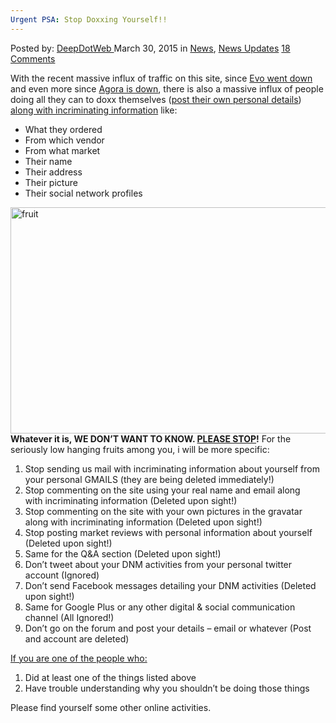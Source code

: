 ```yaml
---
Urgent PSA: Stop Doxxing Yourself!!
---
```

<article class="post-listing post-9775 post type-post status-publish format-standard has-post-thumbnail hentry category-news  tag-doxxing tag-psa tag-stop tag-urgent">
<div class="post-inner">
<span>Posted by: <a href="https://www.deepdotweb.com/author/admin/" title="">DeepDotWeb </a></span>
<span>March 30, 2015</span>
<span>in <a href="https://www.deepdotweb.com/category/news/" rel="category tag">News</a>, <a href="https://www.deepdotweb.com/category/news-updates/" rel="category tag">News Updates</a></span>
<span><a href="https://www.deepdotweb.com/2015/03/30/urgent-psa-stop-doxxing-yourself/#comments">18 Comments</a></span>


<p>With the recent massive influx of traffic on this site, since <a title="Evolution Marketplace Exit Scam: Biggest Exist Scam Ever?" href="http://www.deepdotweb.com/2015/03/18/evolution-marketplace-exit-scam-biggest-exist-scam-ever/">Evo went down</a> and even more since <a href="http://www.deepdotweb.com/marketplace-directory/listing/agora-market">Agora is down</a>, there is also a massive influx of people doing all they can to doxx themselves (<a href="http://www.deepdotweb.com/2014/03/02/deepdotwebs-darknet-dictionary/">post their own personal details</a>) <span style="text-decoration: underline;">along with incriminating information</span> like:</p>
<ul>
<li>What they ordered</li>
<li>From which vendor</li>
<li>From what market</li>
<li>Their name</li>
<li>Their address</li>
<li>Their picture</li>
<li>Their social network profiles</li>
</ul>
<p><a href="/imgs/2015/03/fruit.png"><img class="aligncenter size-full wp-image-9776" src="https://www.deepdotweb.com/wp-content/uploads/2015/03/fruit.png" alt="fruit" width="673" height="362" srcset="https://www.deepdotweb.com/wp-content/uploads/2015/03/fruit.png 673w, https://www.deepdotweb.com/wp-content/uploads/2015/03/fruit-300x161.png 300w" sizes="(max-width: 673px) 100vw, 673px"/></a><br/>
<strong>Whatever it is, WE DON&#8217;T WANT TO KNOW. <span style="text-decoration: underline;">PLEASE STOP</span>!</strong> For the seriously low hanging fruits among you, i will be more specific:</p>
<ol>
<li>Stop sending us mail with incriminating information about yourself from your personal GMAILS (they are being deleted immediately!)</li>
<li>Stop commenting on the site using your real name and email along with incriminating information (Deleted upon sight!)</li>
<li>Stop commenting on the site with your own pictures in the gravatar along with incriminating information (Deleted upon sight!)</li>
<li>Stop posting market reviews with personal information about yourself (Deleted upon sight!)</li>
<li>Same for the Q&amp;A section (Deleted upon sight!)</li>
<li>Don&#8217;t tweet about your DNM activities from your personal twitter account (Ignored)</li>
<li>Don&#8217;t send Facebook messages detailing your DNM activities (Deleted upon sight!)</li>
<li>Same for Google Plus or any other digital &amp; social communication channel (All Ignored!)</li>
<li>Don&#8217;t go on the forum and post your details &#8211; email or whatever (Post and account are deleted)</li>
</ol>
<p><span style="text-decoration: underline;">If you are one of the people who:</span></p>
<ol>
<li>Did at least one of the things listed above</li>
<li>Have trouble understanding why you shouldn&#8217;t be doing those things</li>
</ol>
<p>Please find yourself some other online activities.</p>
</div>
<span style="display:none"><a href="https://www.deepdotweb.com/tag/doxxing/" rel="tag">doxxing</a> <a href="https://www.deepdotweb.com/tag/psa/" rel="tag">psa</a> <a href="https://www.deepdotweb.com/tag/stop/" rel="tag">stop</a> <a href="https://www.deepdotweb.com/tag/urgent/" rel="tag">urgent</a></span> <span style="display:none" class="updated">2015-03-30</span>
<div style="display:none" class="vcard author" itemprop="author" itemscope itemtype="http://schema.org/Person"><strong class="fn" itemprop="name">